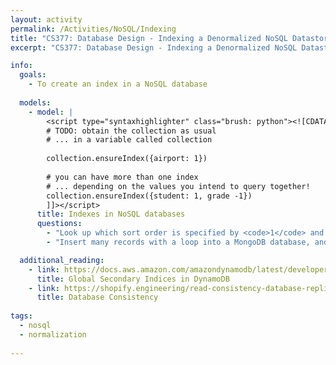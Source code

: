 ```yaml
---
layout: activity
permalink: /Activities/NoSQL/Indexing
title: "CS377: Database Design - Indexing a Denormalized NoSQL Datastore"
excerpt: "CS377: Database Design - Indexing a Denormalized NoSQL Datastore"

info:
  goals: 
    - To create an index in a NoSQL database
    
  models:
    - model: |
        <script type="syntaxhighlighter" class="brush: python"><![CDATA[    
        # TODO: obtain the collection as usual
        # ... in a variable called collection
        
        collection.ensureIndex({airport: 1})
        
        # you can have more than one index 
        # ... depending on the values you intend to query together!
        collection.ensureIndex({student: 1, grade -1})
        ]]></script>
      title: Indexes in NoSQL databases
      questions:
        - "Look up which sort order is specified by <code>1</code> and which by <code>-1</code>."
        - "Insert many records with a loop into a MongoDB database, and query it with and without an index.  What speedup do you observe for varying numbers of <code>N</code> documents in your collection?  You can use the <code>.explain()</code> method on the cursor returned by your call to <code>find()</code> to obtain information about the time required to execute the query, as well as whether an index (<code>BtreeCursor</code>) was used or not (<code>BasicCursor</code>)."

  additional_reading:
    - link: https://docs.aws.amazon.com/amazondynamodb/latest/developerguide/GSI.html
      title: Global Secondary Indices in DynamoDB
    - link: https://shopify.engineering/read-consistency-database-replicas
      title: Database Consistency
      
tags:
  - nosql
  - normalization
  
---
```


